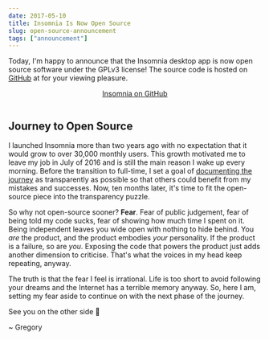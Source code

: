 ```yaml
---
date: 2017-05-10
title: Insomnia Is Now Open Source
slug: open-source-announcement
tags: ["announcement"]
---
```


Today, I'm happy to announce that the Insomnia desktop app is now open source software 
under the GPLv3 license! The source code is hosted on 
[GitHub](https://github.com/getinsomnia/insomnia) at for your viewing pleasure.

<!--more-->

<p style="text-align:center;padding-bottom:1em;">
<a class="button" href="https://github.com/getinsomnia/insomnia">Insomnia on GitHub</a>
</p>

## Journey to Open Source

I launched Insomnia more than two years ago with no expectation that it would grow to
over 30,000 monthly users. This growth motivated me to leave my job in July of 2016 
and is still the main reason I wake up every morning. Before the transition to full-time,
I set a goal of [documenting the journey](/transparency) as transparently as 
possible so that others could benefit from my mistakes and successes.
Now, ten months later, it's time to fit the open-source piece into the 
transparency puzzle.

So why not open-source sooner? **Fear**. Fear of public judgement, fear of being 
told my code sucks, fear of showing how much time I spent on it. Being independent 
leaves you wide open with nothing to hide behind. You _are_ the product, and the 
product embodies _your_ personality. If the product is a failure, so are _you_. Exposing 
the code that powers the product just adds another dimension to criticise. That's what 
the voices in my head keep repeating, anyway.

The truth is that the fear I feel is irrational. Life is too short to avoid following your
dreams and the Internet has a terrible memory anyway. So, here I am, setting my fear aside
to continue on with the next phase of the journey.

See you on the other side &#x1f37b;

~ Gregory

